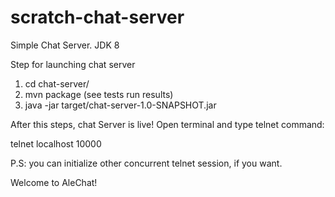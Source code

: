 # scratch-chat-server
Simple Chat Server. JDK 8

Step for launching chat server
1) cd chat-server/
2) mvn package (see tests run results)
3) java -jar target/chat-server-1.0-SNAPSHOT.jar

After this steps, chat Server is live! Open terminal and type telnet command: 

telnet localhost 10000

P.S: you can initialize other concurrent telnet session, if you want.

Welcome to AleChat!
